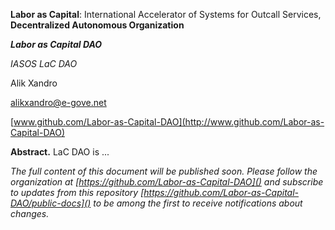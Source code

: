 **Labor as Capital**: International Accelerator of Systems for Outcall Services,
**Decentralized Autonomous Organization**



***Labor as Capital DAO***

*IASOS LaC DAO*



Alik Xandro

alikxandro@e-gove.net

[www.github.com/Labor-as-Capital-DAO](http://www.github.com/Labor-as-Capital-DAO)



**Abstract.** LaC DAO is ...


*The full content of this document will be published soon. Please follow
the organization at [https://github.com/Labor-as-Capital-DAO]() and
subscribe to updates from this repository
[https://github.com/Labor-as-Capital-DAO/public-docs]() to be among the
first to receive notifications about changes.*
